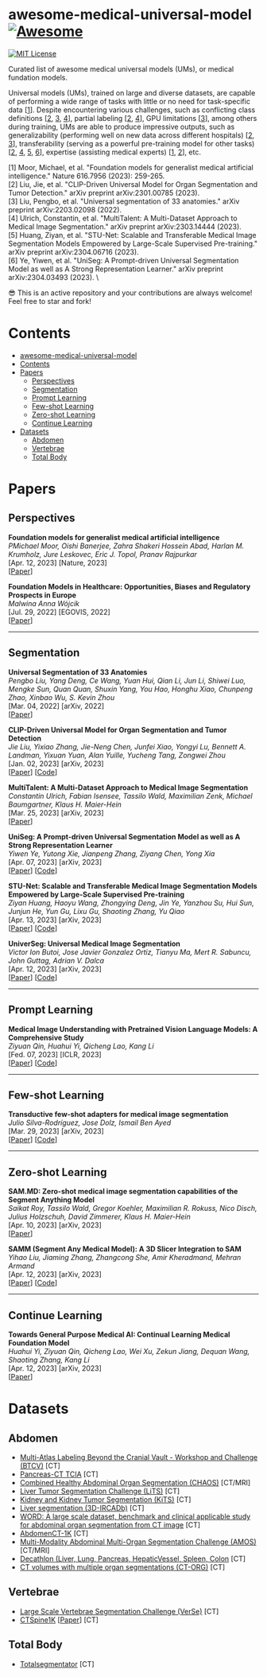 # awesome-medical-universal-model [![Awesome](https://awesome.re/badge.svg)](https://awesome.re)

[![MIT License](https://img.shields.io/badge/license-MIT-green.svg)](https://opensource.org/licenses/MIT) 

Curated list of awesome medical universal models (UMs), or medical fundation models.

Universal models (UMs), trained on large and diverse datasets, are capable of performing a wide range of tasks with little or no need for task-specific data [[1](https://www.nature.com/articles/s41586-023-05881-4)]. Despite encountering various challenges, such as conflicting class definitions [[2](https://arxiv.org/abs/2301.00785), [3](https://arxiv.org/abs/2203.02098), [4](https://arxiv.org/abs/2303.14444)], partial labeling [[2](https://arxiv.org/abs/2301.00785), [4](https://arxiv.org/abs/2303.14444)], GPU limitations [[3](https://arxiv.org/abs/2203.02098)], among others during training, UMs are able to produce impressive outputs, such as generalizability (performing well on new data across different hospitals) [[2](https://arxiv.org/abs/2301.00785), [3](https://arxiv.org/abs/2203.02098)], transferability (serving as a powerful pre-training model for other tasks) [[2](https://arxiv.org/abs/2301.00785), [4](https://arxiv.org/abs/2303.14444), [5](https://arxiv.org/abs/2304.06716), [6](https://arxiv.org/abs/2304.03493)], expertise (assisting medical experts) [[1](https://www.nature.com/articles/s41586-023-05881-4), [2](https://arxiv.org/abs/2301.00785)], etc.

[1] Moor, Michael, et al. "Foundation models for generalist medical artificial intelligence." Nature 616.7956 (2023): 259-265. \
[2] Liu, Jie, et al. "CLIP-Driven Universal Model for Organ Segmentation and Tumor Detection." arXiv preprint arXiv:2301.00785 (2023). \
[3] Liu, Pengbo, et al. "Universal segmentation of 33 anatomies." arXiv preprint arXiv:2203.02098 (2022). \
[4] Ulrich, Constantin, et al. "MultiTalent: A Multi-Dataset Approach to Medical Image Segmentation." arXiv preprint arXiv:2303.14444 (2023). \
[5] Huang, Ziyan, et al. "STU-Net: Scalable and Transferable Medical Image Segmentation Models Empowered by Large-Scale Supervised Pre-training." arXiv preprint arXiv:2304.06716 (2023). \
[6] Ye, Yiwen, et al. "UniSeg: A Prompt-driven Universal Segmentation Model as well as A Strong Representation Learner." arXiv preprint arXiv:2304.03493 (2023). \

😎 This is an active repository and your contributions are always welcome! Feel free to star and fork!

# Contents
- [awesome-medical-universal-model](#awesome-medical-universal-model)
- [Contents](#contents)
- [Papers](#papers)
  - [Perspectives](#perspectives)
  - [Segmentation](#segmentation)
  - [Prompt Learning](#prompt-learning)
  - [Few-shot Learning](#few-shot-learning)
  - [Zero-shot Learning](#zero-shot-learning)
  - [Continue Learning](#continue-learning)
- [Datasets](#datasets)
  - [Abdomen](#abdomen)
  - [Vertebrae](#vertebrae)
  - [Total Body](#total-body)


# Papers

## Perspectives

**Foundation models for generalist medical artificial intelligence** \
*PMichael Moor, Oishi Banerjee, Zahra Shakeri Hossein Abad, Harlan M. Krumholz, Jure Leskovec, Eric J. Topol, Pranav Rajpurkar* \
[Apr. 12, 2023] [Nature, 2023] \
[[Paper](https://www.nature.com/articles/s41586-023-05881-4)] 

**Foundation Models in Healthcare: Opportunities, Biases and Regulatory Prospects in Europe** \
*Malwina Anna Wójcik* \
[Jul. 29, 2022] [EGOVIS, 2022] \
[[Paper](https://link.springer.com/chapter/10.1007/978-3-031-12673-4_3#Sec7)] 


---

## Segmentation

**Universal Segmentation of 33 Anatomies** \
*Pengbo Liu, Yang Deng, Ce Wang, Yuan Hui, Qian Li, Jun Li, Shiwei Luo, Mengke Sun, Quan Quan, Shuxin Yang, You Hao, Honghu Xiao, Chunpeng Zhao, Xinbao Wu, S. Kevin Zhou* \
[Mar. 04, 2022] [arXiv, 2022] \
[[Paper](https://arxiv.org/abs/2203.02098)]

**CLIP-Driven Universal Model for Organ Segmentation and Tumor Detection** \
*Jie Liu, Yixiao Zhang, Jie-Neng Chen, Junfei Xiao, Yongyi Lu, Bennett A. Landman, Yixuan Yuan, Alan Yuille, Yucheng Tang, Zongwei Zhou* \
[Jan. 02, 2023] [arXiv, 2023] \
[[Paper](https://arxiv.org/abs/2301.00785)] [[Code](https://github.com/ljwztc/CLIP-Driven-Universal-Model)]

**MultiTalent: A Multi-Dataset Approach to Medical Image Segmentation** \
*Constantin Ulrich, Fabian Isensee, Tassilo Wald, Maximilian Zenk, Michael Baumgartner, Klaus H. Maier-Hein* \
[Mar. 25, 2023] [arXiv, 2023] \
[[Paper](https://arxiv.org/abs/2303.14444)]

**UniSeg: A Prompt-driven Universal Segmentation Model as well as A Strong Representation Learner** \
*Yiwen Ye, Yutong Xie, Jianpeng Zhang, Ziyang Chen, Yong Xia* \
[Apr. 07, 2023] [arXiv, 2023] \
[[Paper](https://arxiv.org/abs/2304.03493)] [[Code](https://github.com/yeerwen/UniSeg)]

**STU-Net: Scalable and Transferable Medical Image Segmentation Models Empowered by Large-Scale Supervised Pre-training** \
*Ziyan Huang, Haoyu Wang, Zhongying Deng, Jin Ye, Yanzhou Su, Hui Sun, Junjun He, Yun Gu, Lixu Gu, Shaoting Zhang, Yu Qiao* \
[Apr. 13, 2023] [arXiv, 2023] \
[[Paper](https://arxiv.org/abs/2304.06716)] [[Code](https://github.com/Ziyan-Huang/STU-Net)]

**UniverSeg: Universal Medical Image Segmentation** \
*Victor Ion Butoi, Jose Javier Gonzalez Ortiz, Tianyu Ma, Mert R. Sabuncu, John Guttag, Adrian V. Dalca* \
[Apr. 12, 2023] [arXiv, 2023] \
[[Paper](https://arxiv.org/abs/2304.06131)] [[Code](https://github.com/JJGO/UniverSeg)]


---

## Prompt Learning

**Medical Image Understanding with Pretrained Vision Language Models: A Comprehensive Study** \
*Ziyuan Qin, Huahui Yi, Qicheng Lao, Kang Li* \
[Fed. 07, 2023] [ICLR, 2023] \
[[Paper](https://arxiv.org/abs/2209.15517)] [[Code](https://github.com/MembrLab/MIU-VL)]

---

## Few-shot Learning

**Transductive few-shot adapters for medical image segmentation** \
*Julio Silva-Rodríguez, Jose Dolz, Ismail Ben Ayed* \
[Mar. 29, 2023] [arXiv, 2023] \
[[Paper](https://arxiv.org/abs/2304.03493)] [[Code](https://github.com/jusiro/fewshot-finetuning)]

---

## Zero-shot Learning

**SAM.MD: Zero-shot medical image segmentation capabilities of the Segment Anything Model** \
*Saikat Roy, Tassilo Wald, Gregor Koehler, Maximilian R. Rokuss, Nico Disch, Julius Holzschuh, David Zimmerer, Klaus H. Maier-Hein* \
[Apr. 10, 2023] [arXiv, 2023] \
[[Paper](https://arxiv.org/abs/2304.05396)]

**SAMM (Segment Any Medical Model): A 3D Slicer Integration to SAM** \
*Yihao Liu, Jiaming Zhang, Zhangcong She, Amir Kheradmand, Mehran Armand* \
[Apr. 12, 2023] [arXiv, 2023] \
[[Paper](https://arxiv.org/abs/2304.05622)] [[Code](https://github.com/bingogome/samm)]

---

## Continue Learning

**Towards General Purpose Medical AI: Continual Learning Medical Foundation Model** \
*Huahui Yi, Ziyuan Qin, Qicheng Lao, Wei Xu, Zekun Jiang, Dequan Wang, Shaoting Zhang, Kang Li* \
[Apr. 12, 2023] [arXiv, 2023] \
[[Paper](https://arxiv.org/abs/2303.06580)]


# Datasets
## Abdomen
 - [Multi-Atlas Labeling Beyond the Cranial Vault - Workshop and Challenge (BTCV)](https://www.synapse.org/#!Synapse:syn3193805/wiki/217789) [CT]
 - [Pancreas-CT TCIA](https://wiki.cancerimagingarchive.net/display/Public/Pancreas-CT) [CT]
 - [Combined Healthy Abdominal Organ Segmentation (CHAOS)](https://chaos.grand-challenge.org/Combined_Healthy_Abdominal_Organ_Segmentation/) [CT/MRI]
 - [Liver Tumor Segmentation Challenge (LiTS)](https://competitions.codalab.org/competitions/17094#learn_the_details) [CT]
 - [Kidney and Kidney Tumor Segmentation (KiTS)](https://kits21.kits-challenge.org/participate#download-block) [CT]
 - [Liver segmentation (3D-IRCADb)](https://www.ircad.fr/research/data-sets/liver-segmentation-3d-ircadb-01/) [CT]
 - [WORD: A large scale dataset, benchmark and clinical applicable study for abdominal organ segmentation from CT image](https://github.com/HiLab-git/WORD) [CT]
 - [AbdomenCT-1K](https://github.com/JunMa11/AbdomenCT-1K) [CT]
 - [Multi-Modality Abdominal Multi-Organ Segmentation Challenge (AMOS)](https://amos22.grand-challenge.org) [CT/MRI]
 - [Decathlon (Liver, Lung, Pancreas, HepaticVessel, Spleen, Colon](https://drive.google.com/drive/folders/1HqEgzS8BV2c7xYNrZdEAnrHk7osJJ--2) [CT]
 - [CT volumes with multiple organ segmentations (CT-ORG)](https://wiki.cancerimagingarchive.net/pages/viewpage.action?pageId=61080890) [CT]
 

## Vertebrae
 - [Large Scale Vertebrae Segmentation Challenge (VerSe)](https://github.com/anjany/verse) [CT]
 - [CTSpine1K](https://github.com/MIRACLE-Center/CTSpine1K) [[Paper](https://arxiv.org/abs/2105.14711)] [CT]
 
## Total Body
 - [Totalsegmentator](https://zenodo.org/record/6802614) [CT]
 



